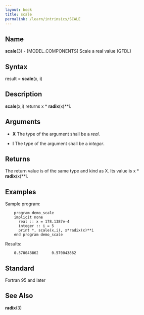 ```yaml
---
layout: book
title: scale
permalink: /learn/intrinsics/SCALE
---
```

## __Name__

__scale__(3) - \[MODEL\_COMPONENTS\] Scale a real value
(GFDL)

## __Syntax__

result = __scale__(x, i)

## __Description__

__scale__(x,i) returns x \* __radix__(x)\*\*i.

## __Arguments__

  - __X__
    The type of the argument shall be a _real_.

  - __I__
    The type of the argument shall be a _integer_.

## __Returns__

The return value is of the same type and kind as X. Its value is x \*
__radix__(x)\*\*i.

## __Examples__

Sample program:

```
    program demo_scale
    implicit none
      real :: x = 178.1387e-4
      integer :: i = 5
      print *, scale(x,i), x*radix(x)**i
    end program demo_scale
```

Results:

```
    0.570043862      0.570043862
```

## __Standard__

Fortran 95 and later

## __See Also__

__radix__(3)
